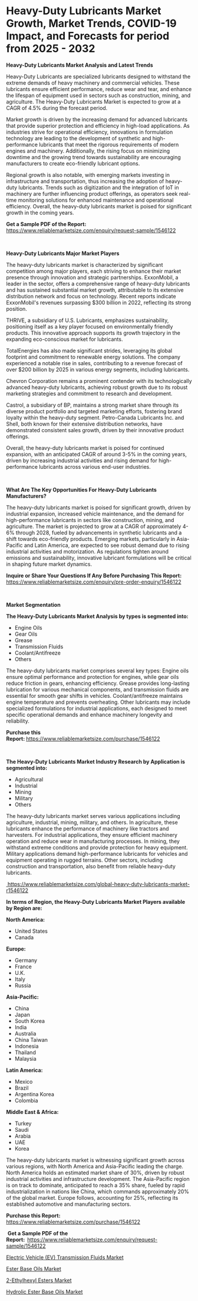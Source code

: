 <p><h1>Heavy-Duty Lubricants Market Growth, Market Trends, COVID-19 Impact, and Forecasts for period from 2025 - 2032</h1></p><p><strong>Heavy-Duty Lubricants Market Analysis and Latest Trends</strong></p>
<p><p>Heavy-Duty Lubricants are specialized lubricants designed to withstand the extreme demands of heavy machinery and commercial vehicles. These lubricants ensure efficient performance, reduce wear and tear, and enhance the lifespan of equipment used in sectors such as construction, mining, and agriculture. The Heavy-Duty Lubricants Market is expected to grow at a CAGR of 4.5% during the forecast period.</p><p>Market growth is driven by the increasing demand for advanced lubricants that provide superior protection and efficiency in high-load applications. As industries strive for operational efficiency, innovations in formulation technology are leading to the development of synthetic and high-performance lubricants that meet the rigorous requirements of modern engines and machinery. Additionally, the rising focus on minimizing downtime and the growing trend towards sustainability are encouraging manufacturers to create eco-friendly lubricant options.</p><p>Regional growth is also notable, with emerging markets investing in infrastructure and transportation, thus increasing the adoption of heavy-duty lubricants. Trends such as digitization and the integration of IoT in machinery are further influencing product offerings, as operators seek real-time monitoring solutions for enhanced maintenance and operational efficiency. Overall, the heavy-duty lubricants market is poised for significant growth in the coming years.</p></p>
<p><strong>Get a Sample PDF of the Report:&nbsp;</strong> <a href="https://www.reliablemarketsize.com/enquiry/request-sample/1546122?utm_campaign=2113&utm_medium=2&utm_source=Github&utm_content=ia&utm_term=02042025&utm_id=heavy-duty-lubricants">https://www.reliablemarketsize.com/enquiry/request-sample/1546122</a></p>
<p>&nbsp;</p>
<p><strong>Heavy-Duty Lubricants Major Market Players</strong></p>
<p><p>The heavy-duty lubricants market is characterized by significant competition among major players, each striving to enhance their market presence through innovation and strategic partnerships. ExxonMobil, a leader in the sector, offers a comprehensive range of heavy-duty lubricants and has sustained substantial market growth, attributable to its extensive distribution network and focus on technology. Recent reports indicate ExxonMobil's revenues surpassing $300 billion in 2022, reflecting its strong position.</p><p>THRIVE, a subsidiary of U.S. Lubricants, emphasizes sustainability, positioning itself as a key player focused on environmentally friendly products. This innovative approach supports its growth trajectory in the expanding eco-conscious market for lubricants.</p><p>TotalEnergies has also made significant strides, leveraging its global footprint and commitment to renewable energy solutions. The company experienced a notable rise in sales, contributing to a revenue forecast of over $200 billion by 2025 in various energy segments, including lubricants. </p><p>Chevron Corporation remains a prominent contender with its technologically advanced heavy-duty lubricants, achieving robust growth due to its robust marketing strategies and commitment to research and development.</p><p>Castrol, a subsidiary of BP, maintains a strong market share through its diverse product portfolio and targeted marketing efforts, fostering brand loyalty within the heavy-duty segment. Petro-Canada Lubricants Inc. and Shell, both known for their extensive distribution networks, have demonstrated consistent sales growth, driven by their innovative product offerings.</p><p>Overall, the heavy-duty lubricants market is poised for continued expansion, with an anticipated CAGR of around 3-5% in the coming years, driven by increasing industrial activities and rising demand for high-performance lubricants across various end-user industries.</p></p>
<p>&nbsp;</p>
<p><strong>What Are The Key Opportunities For Heavy-Duty Lubricants Manufacturers?</strong></p>
<p><p>The heavy-duty lubricants market is poised for significant growth, driven by industrial expansion, increased vehicle maintenance, and the demand for high-performance lubricants in sectors like construction, mining, and agriculture. The market is projected to grow at a CAGR of approximately 4-6% through 2028, fueled by advancements in synthetic lubricants and a shift towards eco-friendly products. Emerging markets, particularly in Asia-Pacific and Latin America, are expected to see robust demand due to rising industrial activities and motorization. As regulations tighten around emissions and sustainability, innovative lubricant formulations will be critical in shaping future market dynamics.</p></p>
<p><strong>Inquire or Share Your Questions If Any Before Purchasing This Report:</strong> <a href="https://www.reliablemarketsize.com/enquiry/pre-order-enquiry/1546122?utm_campaign=2113&utm_medium=2&utm_source=Github&utm_content=ia&utm_term=02042025&utm_id=heavy-duty-lubricants">https://www.reliablemarketsize.com/enquiry/pre-order-enquiry/1546122</a></p>
<p>&nbsp;</p>
<p><strong>Market Segmentation</strong></p>
<p><strong>The Heavy-Duty Lubricants Market Analysis by types is segmented into:</strong></p>
<p><ul><li>Engine Oils</li><li>Gear Oils</li><li>Grease</li><li>Transmission Fluids</li><li>Coolant/Antifreeze</li><li>Others</li></ul></p>
<p><p>The heavy-duty lubricants market comprises several key types: Engine oils ensure optimal performance and protection for engines, while gear oils reduce friction in gears, enhancing efficiency. Grease provides long-lasting lubrication for various mechanical components, and transmission fluids are essential for smooth gear shifts in vehicles. Coolant/antifreeze maintains engine temperature and prevents overheating. Other lubricants may include specialized formulations for industrial applications, each designed to meet specific operational demands and enhance machinery longevity and reliability.</p></p>
<p><strong>Purchase this Report:&nbsp;</strong><a href="https://www.reliablemarketsize.com/purchase/1546122?utm_campaign=2113&utm_medium=2&utm_source=Github&utm_content=ia&utm_term=02042025&utm_id=heavy-duty-lubricants">https://www.reliablemarketsize.com/purchase/1546122</a></p>
<p>&nbsp;</p>
<p><strong>The Heavy-Duty Lubricants Market Industry Research by Application is segmented into:</strong></p>
<p><ul><li>Agricultural</li><li>Industrial</li><li>Mining</li><li>Military</li><li>Others</li></ul></p>
<p><p>The heavy-duty lubricants market serves various applications including agriculture, industrial, mining, military, and others. In agriculture, these lubricants enhance the performance of machinery like tractors and harvesters. For industrial applications, they ensure efficient machinery operation and reduce wear in manufacturing processes. In mining, they withstand extreme conditions and provide protection for heavy equipment. Military applications demand high-performance lubricants for vehicles and equipment operating in rugged terrains. Other sectors, including construction and transportation, also benefit from reliable heavy-duty lubricants.</p></p>
<p><a href="https://www.reliablemarketsize.com/global-heavy-duty-lubricants-market-r1546122?utm_campaign=2113&utm_medium=2&utm_source=Github&utm_content=ia&utm_term=02042025&utm_id=heavy-duty-lubricants">&nbsp;https://www.reliablemarketsize.com/global-heavy-duty-lubricants-market-r1546122</a></p>
<p><strong>In terms of Region, the Heavy-Duty Lubricants Market Players available by Region are:</strong></p>
<p>
    <p> <strong> North America: </strong>
        <ul>
            <li>United States</li>
            <li>Canada</li>
        </ul>
        </p> 
    <p> <strong> Europe: </strong>
        <ul>
            <li>Germany</li>
            <li>France</li>
            <li>U.K.</li>
            <li>Italy</li>
            <li>Russia</li>
        </ul>
        </p> 
    <p> <strong> Asia-Pacific: </strong>
        <ul>
            <li>China</li>
            <li>Japan</li>
            <li>South Korea</li>
            <li>India</li>
            <li>Australia</li>
            <li>China Taiwan</li>
            <li>Indonesia</li>
            <li>Thailand</li>
            <li>Malaysia</li>
        </ul>
        </p> 
    <p> <strong> Latin America: </strong>
        <ul>
            <li>Mexico</li>
            <li>Brazil</li>
            <li>Argentina Korea</li>
            <li>Colombia</li>
        </ul>
        </p> 
    <p> <strong> Middle East & Africa: </strong>
        <ul>
            <li>Turkey</li>
            <li>Saudi</li>
            <li>Arabia</li>
            <li>UAE</li>
            <li>Korea</li>
        </ul>
    </p>
    </p>
<p><p>The heavy-duty lubricants market is witnessing significant growth across various regions, with North America and Asia-Pacific leading the charge. North America holds an estimated market share of 30%, driven by robust industrial activities and infrastructure development. The Asia-Pacific region is on track to dominate, anticipated to reach a 35% share, fueled by rapid industrialization in nations like China, which commands approximately 20% of the global market. Europe follows, accounting for 25%, reflecting its established automotive and manufacturing sectors.</p></p>
<p><strong>Purchase this Report: </strong><a href="https://www.reliablemarketsize.com/purchase/1546122?utm_campaign=2113&utm_medium=2&utm_source=Github&utm_content=ia&utm_term=02042025&utm_id=heavy-duty-lubricants">https://www.reliablemarketsize.com/purchase/1546122</a></p>
<p>&nbsp;<strong>Get a Sample PDF of the Report:&nbsp;&nbsp;</strong><a href="https://www.reliablemarketsize.com/enquiry/request-sample/1546122?utm_campaign=2113&utm_medium=2&utm_source=Github&utm_content=ia&utm_term=02042025&utm_id=heavy-duty-lubricants">https://www.reliablemarketsize.com/enquiry/request-sample/1546122</a></p>
<p><strong></strong></p>
<p><p><a href="https://github.com/anejaryaan8m/Market-Research-Report-List-1/blob/main/electric-vehicle-ev-transmission-fluids-market.md?utm_campaign=2113&utm_medium=2&utm_source=Github&utm_content=ia&utm_term=02042025&utm_id=heavy-duty-lubricants">Electric Vehicle (EV) Transmission Fluids Market</a></p><p><a href="https://github.com/krookplier6h/Market-Research-Report-List-1/blob/main/ester-base-oils-market.md?utm_campaign=2113&utm_medium=2&utm_source=Github&utm_content=ia&utm_term=02042025&utm_id=heavy-duty-lubricants">Ester Base Oils Market</a></p><p><a href="https://github.com/dringals/Market-Research-Report-List-6/blob/main/2-ethylhexyl-esters-market.md?utm_campaign=2113&utm_medium=2&utm_source=Github&utm_content=ia&utm_term=02042025&utm_id=heavy-duty-lubricants">2-Ethylhexyl Esters Market</a></p><p><a href="https://github.com/mharielmesa/Market-Research-Report-List-5/blob/main/hydrolic-ester-base-oils-market.md?utm_campaign=2113&utm_medium=2&utm_source=Github&utm_content=ia&utm_term=02042025&utm_id=heavy-duty-lubricants">Hydrolic Ester Base Oils Market</a></p></p>